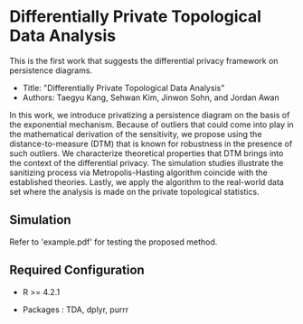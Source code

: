 
# Differentially Private Topological Data Analysis

This is the first work that suggests the differential privacy framework on persistence diagrams.  

- Title: "Differentially Private Topological Data Analysis"
- Authors: Taegyu Kang, Sehwan Kim, Jinwon Sohn, and Jordan Awan

In this work, we introduce privatizing a persistence diagram on the basis of the exponential mechanism. Because of outliers that could come into play in the mathematical derivation of the sensitivity, we propose using the distance-to-measure (DTM) that is known for robustness in the presence of such outliers. We characterize theoretical properties that DTM brings into the context of the differential privacy. The simulation studies illustrate the sanitizing process via Metropolis-Hasting algorithm coincide with the established theories. Lastly, we apply the algorithm to the real-world data set where the analysis is made on the private topological statistics. 

## Simulation

Refer to 'example.pdf' for testing the proposed method. 

## Required Configuration

- R >= 4.2.1

- Packages : TDA, dplyr, purrr 



